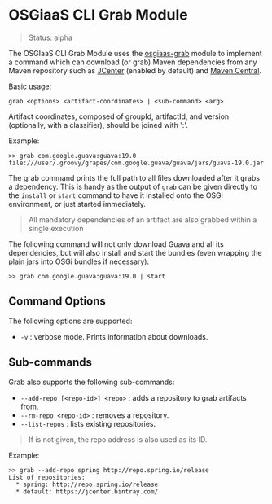 # OSGiaaS CLI Grab Module

> Status: alpha

The OSGIaaS CLI Grab Module uses the [osgiaas-grab](../infra/osgiaas-grab.md) module to implement a command
which can download (or grab) Maven dependencies from any Maven repository such as
[JCenter](https://jcenter.bintray.com/) (enabled by default) and [Maven Central](https://repo1.maven.org/maven2).

Basic usage:

```
grab <options> <artifact-coordinates> | <sub-command> <arg>
```

Artifact coordinates, composed of groupId, artifactId, and version (optionally, with a classifier),
should be joined with ':'.

Example:

```
>> grab com.google.guava:guava:19.0
file:///user/.groovy/grapes/com.google.guava/guava/jars/guava-19.0.jar
```

The grab command prints the full path to all files downloaded after it grabs a dependency.
This is handy as the output of `grab` can be given directly to the `install` or `start` command to have it installed
onto the OSGi environment, or just started immediately.

> All mandatory dependencies of an artifact are also grabbed within a single execution

The following command will not only download Guava and all its dependencies, but will also install and start
the bundles (even wrapping the plain jars into OSGi bundles if necessary):

```
>> grab com.google.guava:guava:19.0 | start
```

## Command Options

The following options are supported:

  * `-v` : verbose mode. Prints information about downloads.

## Sub-commands

Grab also supports the following sub-commands:

  * `--add-repo [<repo-id>] <repo>` : adds a repository to grab artifacts from.
  * `--rm-repo <repo-id>` : removes a repository.
  * `--list-repos` : lists existing repositories.

> If <repo-id> is not given, the repo address is also used as its ID.

Example:

```
>> grab --add-repo spring http://repo.spring.io/release
List of repositories:
  * spring: http://repo.spring.io/release
  * default: https://jcenter.bintray.com/
```


